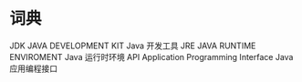 # 词典

JDK  JAVA DEVELOPMENT KIT  Java 开发工具
JRE  JAVA RUNTIME ENVIROMENT  Java 运行时环境
API  Application Programming Interface  Java 应用编程接口
